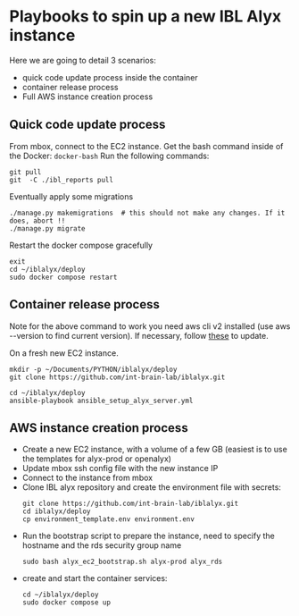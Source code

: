 # Playbooks to spin up a new IBL Alyx instance

Here we are going to detail 3 scenarios:
- quick code update process inside the container
- container release process
- Full AWS instance creation process

## Quick code update process
From mbox, connect to the EC2 instance.
Get the bash command inside of the Docker: `docker-bash`
Run the following commands:
```shell
git pull
git  -C ./ibl_reports pull
```
Eventually apply some migrations
```shell
./manage.py makemigrations  # this should not make any changes. If it does, abort !!
./manage.py migrate
```
Restart the docker compose gracefully
```shell
exit
cd ~/iblalyx/deploy
sudo docker compose restart
```

## Container release process



Note for the above command to work you need aws cli v2 installed (use aws --version to find current version). If necessary, follow
[these](https://docs.aws.amazon.com/cli/latest/userguide/getting-started-install.html) to update.

On a fresh new EC2 instance.
   ```
   mkdir -p ~/Documents/PYTHON/iblalyx/deploy
   git clone https://github.com/int-brain-lab/iblalyx.git
   
   cd ~/iblalyx/deploy
   ansible-playbook ansible_setup_alyx_server.yml
   ```


## AWS instance creation process
- Create a new EC2 instance, with a volume of a few GB (easiest is to use the templates for alyx-prod or openalyx)
- Update mbox ssh config file with the new instance IP
- Connect to the instance from mbox
- Clone IBL alyx repository and create the environment file with secrets:
   ```
   git clone https://github.com/int-brain-lab/iblalyx.git
   cd iblalyx/deploy
   cp environment_template.env environment.env
   ```
- Run the bootstrap script to prepare the instance, need to specify the hostname and the rds security group name
    ```
    sudo bash alyx_ec2_bootstrap.sh alyx-prod alyx_rds
    ```
-   create and start the container services:
    ```
    cd ~/iblalyx/deploy
    sudo docker compose up
    ```
